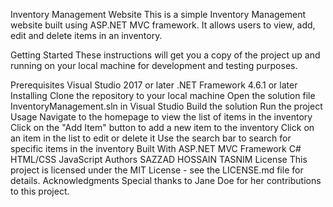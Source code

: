 Inventory Management Website
This is a simple Inventory Management website built using ASP.NET MVC framework. It allows users to view, add, edit and delete items in an inventory.

Getting Started
These instructions will get you a copy of the project up and running on your local machine for development and testing purposes.

Prerequisites
Visual Studio 2017 or later
.NET Framework 4.6.1 or later
Installing
Clone the repository to your local machine
Open the solution file InventoryManagement.sln in Visual Studio
Build the solution
Run the project
Usage
Navigate to the homepage to view the list of items in the inventory
Click on the "Add Item" button to add a new item to the inventory
Click on an item in the list to edit or delete it
Use the search bar to search for specific items in the inventory
Built With
ASP.NET MVC Framework
C#
HTML/CSS
JavaScript
Authors
SAZZAD HOSSAIN TASNIM
License
This project is licensed under the MIT License - see the LICENSE.md file for details.
Acknowledgments
Special thanks to Jane Doe for her contributions to this project.

